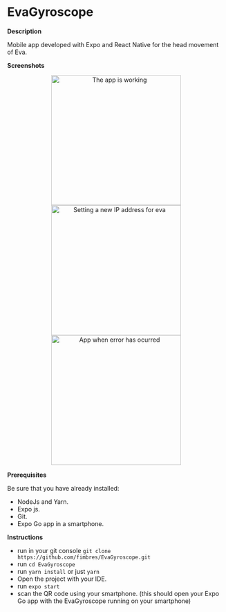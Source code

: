 # EvaGyroscope

**Description**

Mobile app developed with Expo and React Native for the head movement of Eva.

**Screenshots**

<p style="text-align: center;">
    <img src="screenshots/img1.jpg" alt="The app is working" style="width: 300;">
    <img src="screenshots/img2.jpg" alt="Setting a new IP address for eva" style="width: 300;">
    <img src="screenshots/img3.jpg" alt="App when error has ocurred" style="width: 300;">
</p>

**Prerequisites**

Be sure that you have already installed:
- NodeJs and Yarn.
- Expo js.
- Git.
- Expo Go app in a smartphone.

**Instructions**

- run in your git console `git clone https://github.com/fimbres/EvaGyroscope.git`
- run `cd EvaGyroscope`
- run  `yarn install` or just `yarn`
- Open the project with your IDE.
- run `expo start`
- scan the QR code using your smartphone. (this should open your Expo Go app with the EvaGyroscope running on your smartphone)
